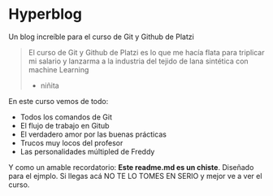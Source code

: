 # Hyperblog
Un blog increíble para el curso de Git y Github de Platzi
> El curso de Git y Github de Platzi es lo que me hacía flata para triplicar mi salario y lanzarma a la industria del tejido de lana sintética con machine Learning
> - niñita

En este curso vemos de todo:
* Todos los comandos de Git
* El flujo de trabajo en Gitub
* El verdadero amor por las buenas prácticas
* Trucos muy locos del profesor
* Las personalidades múltipled de Freddy

Y como un amable recordatorio: **Este readme.md es un chiste**. Diseñado para el ejmplo. Si llegas acá NO TE LO TOMES EN SERIO y mejor ve a ver el curso.
